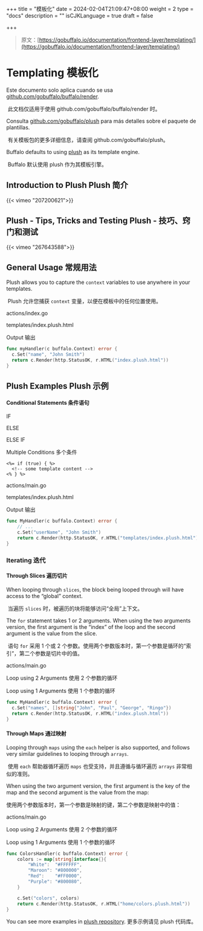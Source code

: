 +++
title = "模板化"
date = 2024-02-04T21:09:47+08:00
weight = 2
type = "docs"
description = ""
isCJKLanguage = true
draft = false

+++

> 原文：[https://gobuffalo.io/documentation/frontend-layer/templating/](https://gobuffalo.io/documentation/frontend-layer/templating/)

# Templating 模板化 

Este documento solo aplica cuando se usa [github.com/gobuffalo/buffalo/render](https://github.com/gobuffalo/buffalo/tree/main/render).

​	此文档仅适用于使用 github.com/gobuffalo/buffalo/render 时。

Consulta [github.com/gobuffalo/plush](https://github.com/gobuffalo/plush) para más detalles sobre el paquete de plantillas.

​	有关模板包的更多详细信息，请查阅 github.com/gobuffalo/plush。

Buffalo defaults to using [plush](https://github.com/gobuffalo/plush) as its template engine.

​	Buffalo 默认使用 plush 作为其模板引擎。

## Introduction to Plush Plush 简介 

{{< vimeo "207200621">}}

## Plush - Tips, Tricks and Testing Plush - 技巧、窍门和测试 

{{< vimeo "267643588">}}

## General Usage 常规用法 

Plush allows you to capture the `context` variables to use anywhere in your templates.

​	Plush 允许您捕获 `context` 变量，以便在模板中的任何位置使用。

actions/index.go

templates/index.plush.html

Output
输出

```go
func myHandler(c buffalo.Context) error {
  c.Set("name", "John Smith")
  return c.Render(http.StatusOK, r.HTML("index.plush.html"))
}
```

## Plush Examples Plush 示例 

#### Conditional Statements 条件语句 

IF

ELSE

ELSE IF

Multiple Conditions
多个条件

```erb
<%= if (true) { %>
  <!-- some template content -->
<% } %>
```

actions/main.go

templates/index.plush.html

Output
输出

```go
func MyHandler(c buffalo.Context) error {
	// ...
	c.Set("userName", "John Smith")
	return c.Render(http.StatusOK, r.HTML("templates/index.plush.html"))
}
```

### Iterating 迭代 

#### Through Slices 遍历切片 

When looping through `slices`, the block being looped through will have access to the “global” context.

​	当遍历 `slices` 时，被遍历的块将能够访问“全局”上下文。

The `for` statement takes 1 or 2 arguments. When using the two arguments version, the first argument is the “index” of the loop and the second argument is the value from the slice.

​	语句 `for` 采用 1 个或 2 个参数。使用两个参数版本时，第一个参数是循环的“索引”，第二个参数是切片中的值。

actions/main.go

Loop using 2 Arguments
使用 2 个参数的循环

Loop using 1 Arguments
使用 1 个参数的循环

```go
func MyHandler(c buffalo.Context) error {
  c.Set("names", []string{"John", "Paul", "George", "Ringo"})
  return c.Render(http.StatusOK, r.HTML("index.plush.html"))
}
```

#### Through Maps 通过映射 

Looping through `maps` using the `each` helper is also supported, and follows very similar guidelines to looping through `arrays`.

​	使用 `each` 帮助器循环遍历 `maps` 也受支持，并且遵循与循环遍历 `arrays` 非常相似的准则。

When using the two argument version, the first argument is the key of the map and the second argument is the value from the map:

​	使用两个参数版本时，第一个参数是映射的键，第二个参数是映射中的值：

actions/main.go

Loop using 2 Arguments
使用 2 个参数的循环

Loop using 1 Arguments
使用 1 个参数的循环

```go
func ColorsHandler(c buffalo.Context) error {
	colors := map[string]interface{}{
		"White":  "#FFFFFF",
		"Maroon": "#800000",
		"Red":    "#FF0000",
		"Purple": "#800080",
	}

	c.Set("colors", colors)
	return c.Render(http.StatusOK, r.HTML("home/colors.plush.html"))
}
```

You can see more examples in [plush repository](https://github.com/gobuffalo/plush).
更多示例请见 plush 代码库。